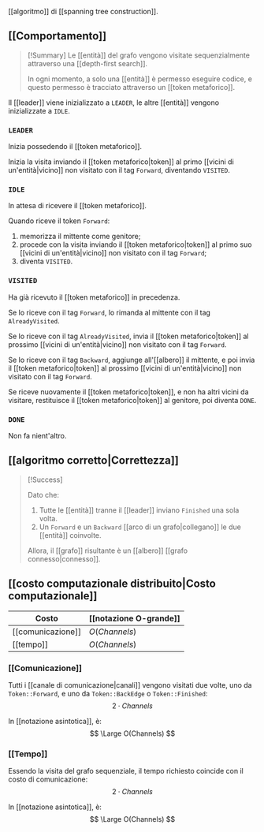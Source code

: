 [[algoritmo]] di [[spanning tree construction]].

## [[Comportamento]]

> [!Summary]
> Le [[entità]] del grafo vengono visitate sequenzialmente attraverso una [[depth-first search]].
> 
> In ogni momento, a solo una [[entità]] è permesso eseguire codice, e questo permesso è tracciato attraverso un [[token metaforico]].

Il [[leader]] viene inizializzato a `LEADER`, le altre [[entità]] vengono inizializzate a `IDLE`.

### `LEADER`

Inizia possedendo il [[token metaforico]].

Inizia la visita inviando il [[token metaforico|token]] al primo [[vicini di un'entità|vicino]] non visitato con il tag `Forward`, diventando `VISITED`.

### `IDLE`

In attesa di ricevere il [[token metaforico]].

Quando riceve il token `Forward`:
1. memorizza il mittente come genitore;
2. procede con la visita inviando il [[token metaforico|token]] al primo suo [[vicini di un'entità|vicino]] non visitato con il tag `Forward`;
3. diventa `VISITED`.

### `VISITED`

Ha già ricevuto il [[token metaforico]] in precedenza.

Se lo riceve con il tag `Forward`, lo rimanda al mittente con il tag `AlreadyVisited`.

Se lo riceve con il tag `AlreadyVisited`, invia il [[token metaforico|token]] al prossimo [[vicini di un'entità|vicino]] non visitato con il tag `Forward`.

Se lo riceve con il tag `Backward`, aggiunge all'[[albero]] il mittente, e poi invia il [[token metaforico|token]] al prossimo [[vicini di un'entità|vicino]] non visitato con il tag `Forward`.

Se riceve nuovamente il [[token metaforico|token]], e non ha altri vicini da visitare, restituisce il [[token metaforico|token]] al genitore, poi diventa `DONE`.

### `DONE`

Non fa nient'altro.

## [[algoritmo corretto|Correttezza]]

> [!Success]
> 
> Dato che:
> 1. Tutte le [[entità]] tranne il [[leader]] inviano `Finished` una sola volta.
> 2. Un `Forward` e un `Backward`  [[arco di un grafo|collegano]] le due [[entità]] coinvolte.
> 
> Allora, il [[grafo]] risultante è un [[albero]] [[grafo connesso|connesso]].

## [[costo computazionale distribuito|Costo computazionale]]

| Costo | [[notazione O-grande]] | 
|-|-|
| [[comunicazione]] | $O(Channels)$ |
| [[tempo]] | $O(Channels)$ |

### [[Comunicazione]]

Tutti i [[canale di comunicazione|canali]] vengono visitati due volte, uno da `Token::Forward`, e uno da `Token::BackEdge` o `Token::Finished`:
$$
2 \cdot Channels
$$

In [[notazione asintotica]], è:
$$
\Large O(Channels)
$$

### [[Tempo]]

Essendo la visita del grafo sequenziale, il tempo richiesto coincide con il costo di comunicazione:
$$
2 \cdot Channels
$$

In [[notazione asintotica]], è:
$$
\Large O(Channels)
$$
